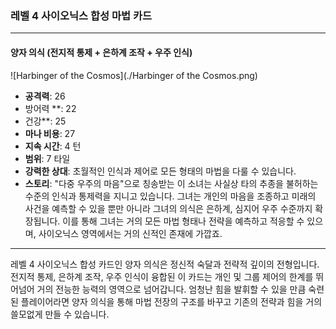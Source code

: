### 레벨 4 사이오닉스 합성 마법 카드

---

#### 양자 의식 (전지적 통제 + 은하계 조작 + 우주 인식)
 ![Harbinger of the Cosmos](./Harbinger of the Cosmos.png)

- **공격력**: 26
- 방어력 **: 22
- 건강**: 25
- **마나 비용**: 27
- **지속 시간**: 4 턴
- **범위**: 7 타일
- **강력한 상대**: 초월적인 인식과 제어로 모든 형태의 마법을 다룰 수 있습니다.
- **스토리**: "다중 우주의 마음"으로 칭송받는 이 소녀는 사실상 타의 추종을 불허하는 수준의 인식과 통제력을 지니고 있습니다. 그녀는 개인의 마음을 조종하고 미래의 사건을 예측할 수 있을 뿐만 아니라 그녀의 의식은 은하계, 심지어 우주 수준까지 확장됩니다. 이를 통해 그녀는 거의 모든 마법 형태나 전략을 예측하고 적응할 수 있으며, 사이오닉스 영역에서는 거의 신적인 존재에 가깝죠.

---

레벨 4 사이오닉스 합성 카드인 양자 의식은 정신적 숙달과 전략적 깊이의 전형입니다. 전지적 통제, 은하계 조작, 우주 인식이 융합된 이 카드는 개인 및 그룹 제어의 한계를 뛰어넘어 거의 전능한 능력의 영역으로 넘어갑니다. 엄청난 힘을 발휘할 수 있을 만큼 숙련된 플레이어라면 양자 의식을 통해 마법 전장의 구조를 바꾸고 기존의 전략과 힘을 거의 쓸모없게 만들 수 있습니다.